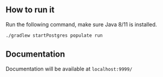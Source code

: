 ## How to run it

Run the following command, make sure Java 8/11 is installed.

``` bash
./gradlew startPostgres populate run
```

## Documentation
Documentation will be available at `localhost:9999/`
